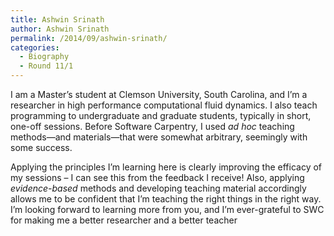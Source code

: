 ```yaml
---
title: Ashwin Srinath
author: Ashwin Srinath
permalink: /2014/09/ashwin-srinath/
categories:
  - Biography
  - Round 11/1
---
```

I am a Master&#8217;s student at Clemson University, South Carolina, and I&#8217;m a researcher in high performance computational fluid dynamics. I also teach programming to undergraduate and graduate students, typically in short, one-off sessions. Before Software Carpentry, I used *ad hoc* teaching methods&#8212;and materials&#8212;that were somewhat arbitrary, seemingly with some success.

Applying the principles I&#8217;m learning here is clearly improving the efficacy of my sessions &#8211; I can see this from the feedback I receive! Also, applying *evidence-based* methods and developing teaching material accordingly allows me to be confident that I&#8217;m teaching the right things in the right way. I&#8217;m looking forward to learning more from you, and I&#8217;m ever-grateful to SWC for making me a better researcher and a better teacher

&nbsp;
